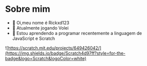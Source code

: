 # Sobre mim
- 👋 Oi,meu nome é Rickxd123
- 👀 Atualmente jogando Volei
- 🌱 Estou aprendendo a programar recentemente a linguagem de JavaScript e Scratch

![https://scratch.mit.edu/projects/649426042/](https://img.shields.io/badge/Scratch4d97ff?style=for-the-badge&logo=Scratch&logoColor=white)
